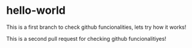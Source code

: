 # hello-world

This is a first branch to check github funcionalities, lets try how it works!

This is a second pull request for checking github funcionalitiyes!
